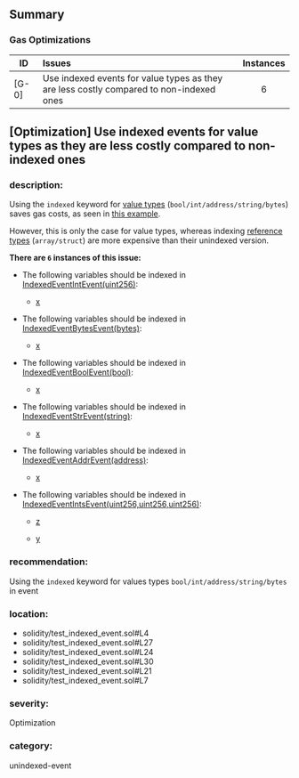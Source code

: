 ## Summary 

### Gas Optimizations

|ID|Issues|Instances|
|---|:---|:---:|
| [G-0] | Use indexed events for value types as they are less costly compared to non-indexed ones | 6 |



## [Optimization] Use indexed events for value types as they are less costly compared to non-indexed ones

### description:

Using the `indexed` keyword for [value types](https://docs.soliditylang.org/en/v0.8.20/types.html#value-types) (`bool/int/address/string/bytes`) saves gas costs, as seen in [this example](https://gist.github.com/0xxfu/c292a65ecb61cae6fd2090366ea0877e).

However, this is only the case for value types, whereas indexing [reference types](https://docs.soliditylang.org/en/v0.8.20/types.html#reference-types) (`array/struct`) are more expensive than their unindexed version.


**There are `6` instances of this issue:**

- The following variables should be indexed in [IndexedEventIntEvent(uint256)](solidity/test_indexed_event.sol#L4):

	- [x](solidity/test_indexed_event.sol#L4)

- The following variables should be indexed in [IndexedEventBytesEvent(bytes)](solidity/test_indexed_event.sol#L27):

	- [x](solidity/test_indexed_event.sol#L27)

- The following variables should be indexed in [IndexedEventBoolEvent(bool)](solidity/test_indexed_event.sol#L24):

	- [x](solidity/test_indexed_event.sol#L24)

- The following variables should be indexed in [IndexedEventStrEvent(string)](solidity/test_indexed_event.sol#L30):

	- [x](solidity/test_indexed_event.sol#L30)

- The following variables should be indexed in [IndexedEventAddrEvent(address)](solidity/test_indexed_event.sol#L21):

	- [x](solidity/test_indexed_event.sol#L21)

- The following variables should be indexed in [IndexedEventIntsEvent(uint256,uint256,uint256)](solidity/test_indexed_event.sol#L7):

	- [z](solidity/test_indexed_event.sol#L7)

	- [y](solidity/test_indexed_event.sol#L7)


### recommendation:

Using the `indexed` keyword for values types `bool/int/address/string/bytes` in event


### location:
- solidity/test_indexed_event.sol#L4
- solidity/test_indexed_event.sol#L27
- solidity/test_indexed_event.sol#L24
- solidity/test_indexed_event.sol#L30
- solidity/test_indexed_event.sol#L21
- solidity/test_indexed_event.sol#L7

### severity:
Optimization

### category:
unindexed-event

